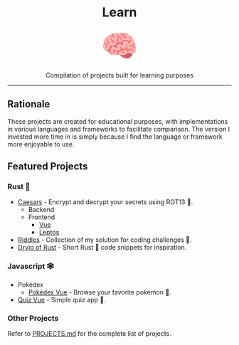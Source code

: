 <div align="center">
  <h1>Learn</h1>

<img src='docs/brain.svg' width=80px />

Compilation of projects built for learning purposes

</div>

---

## Rationale

These projects are created for educational purposes, with implementations in various languages and frameworks to facilitate comparison. The version I invested more time in is simply because I find the language or framework more enjoyable to use.

## Featured Projects

### Rust 🦀

- [Caesars](src/caesars) - Encrypt and decrypt your secrets using ROT13 🔐.
  - Backend
  - Frontend
    - [Vue](src/caesars/web/frontend/vue)
    - [Leptos](src/caesars/web/frontend/leptos)
- [Riddles](src/riddles) - Collection of my solution for coding challenges 🥇.
- [Dryip of Rust](https://github.com/azzamsa/dryip-of-rust) - Short Rust 🦀 code snippets for inspiration.

### Javascript 🕸️

- Pokédex
  - [Pokédex Vue](src/pokedex/vue) - Browse your favorite pokemon 🐉.
- [Quiz Vue](src/quiz/vue) - Simple quiz app 🎲.

### Other Projects

Refer to [PROJECTS.md](PROJECTS.md) for the complete list of projects.
